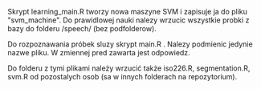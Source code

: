 Skrypt learning_main.R tworzy nowa maszyne SVM i zapisuje ja do pliku "svm_machine".
Do prawidlowej nauki nalezy wrzucic wszystkie probki z bazy do folderu /speech/ (bez podfolderow).

Do rozpoznawania próbek sluzy skrypt main.R . Nalezy podmienic jedynie nazwe pliku. W zmiennej pred zawarta jest odpowiedz.

Do folderu z tymi plikami należy wrzucić także iso226.R, segmentation.R, svm.R od pozostalych osob (sa w innych folderach na repozytorium).
